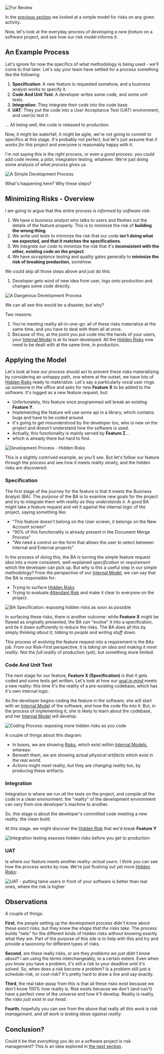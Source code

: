 ![For Review](images/state/for-review.png)

In the [previous section](A-Simple-Scenario) we looked at a simple model for risks on any given activity.

Now, let's look at the everyday process of developing _a new feature_ on a software project, and see how our risk model informs it.

## An Example Process

Let's ignore for now the specifics of what methodology is being used - we'll come to that later.  Let's say your team have settled for a process something like the following:

1.  **Specification**: A new feature is requested somehow, and a business analyst works to specify it.
2.  **Code And Unit Test**: A developer writes some code, and some unit tests.
3.  **Integration**: They integrate their code into the code base.
4.  **UAT**: They put the code into a User Acceptance Test (UAT) environment, and user(s) test it.

... All being well, the code is released to production.

Now, it might be waterfall, it might be agile, we're not going to commit to specifics at this stage.  It's probably not perfect, but let's just assume that _it works for this project_ and everyone is reasonably happy with it.  

I'm not saying this is the _right_ process, or even a _good_ process: you could add code review, a pilot, integration testing, whatever.  We're just doing some analysis of _what process gives us_.  

![A Simple Development Process](images/generated/development_process_1.png)

What's happening here?  Why these steps?  

## Minimizing Risks - Overview

I am going to argue that this entire process is _informed by software risk_:

1.  We have _a business analyst_ who talks to users and fleshes out the details of the feature properly.   This is to minimize the risk of **building the wrong thing**.
2.  We _write unit tests_ to minimize the risk that our code **isn't doing what we expected, and that it matches the specifications**.
3.  We _integrate our code_ to minimize the risk that it's **inconsistent with the other, existing code on the project**.  
4.  We have _acceptance testing_ and quality gates generally to **minimize the risk of breaking production**, somehow.

We could skip all those steps above and just do this: 

1.  Developer gets wind of new idea from user, logs onto production and changes some code directly.

![A Dangerous Development Process](images/generated/development_process_2.png)

We can all see this would be a disaster, but why?

Two reasons: 

1.  You're meeting reality all-in-one-go:  all of these risks materialize at the same time, and you have to deal with them all at once.
2.  Because of this, at the point you put code into the hands of your users, your [Internal Model](Glossary#Internal-Model) is at its least-developed.  All the [Hidden Risks](Glossary#hidden-risk) now need to be dealt with at the same time, in production.

## Applying the Model

Let's look at how our process should act to prevent these risks materializing by considering an unhappy path, one where at the outset, we have lots of [Hidden Risks](Glossary#hidden-risk) ready to materialize.  Let's say a particularly vocal user rings up someone in the office and asks for new **Feature X** to be added to the software.  It's logged as a new feature request, but:
  
- Unfortunately, this feature once programmed will break an existing **Feature Y**.
- Implementing the feature will use some api in a library, which contains bugs and have to be coded around.
- It's going to get misunderstood by the developer too, who is new on the project and doesn't understand how the software is used.
- Actually, this functionality is mainly served by **Feature Z**...
- which is already there but hard to find.

![Development Process - Hidden Risks](images/generated/development_process_3.png)

This is a slightly contrived example, as you'll see.  But let's follow our feature through the process and see how it meets reality slowly, and the hidden risks are discovered:

### Specification

The first stage of the journey for the feature is that it meets the Business Analyst (BA).  The _purpose_ of the BA is to examine new goals for the project and try to integrate them with _reality as they understands it_.  A good BA might take a feature request and vet it against the internal logic of the project, saying something like: 

- "This feature doesn't belong on the User screen, it belongs on the New Account screen"
- "90% of this functionality is already present in the Document Merge Process" 
- "We need a control on the form that allows the user to select between Internal and External projects"

In the process of doing this, the BA is turning the simple feature request _idea_ into a more consistent, well-explained _specification_ or _requirement_ which the developer can pick up.  But why is this a useful step in our simple methodology?  From the perspective of our [Internal Model](Glossary#Internal-Model), we can say that the BA is responsible for:

- Trying to surface [Hidden Risks](Glossary#hidden-risk)
- Trying to evaluate [Attendant Risk](Glossary#attendant-risk) and make it clear to everyone on the project.

![BA Specification: exposing hidden risks as soon as possible](images/generated/development_process_ba.png)

In surfacing these risks, there is another outcome:  while **Feature X** might be flawed as originally presented, the BA can "evolve" it into a specification, and tie it down sufficiently to reduce the risks.   The BA does all this by simply _thinking about it_, _talking to people_ and _writing stuff down_.

This process of evolving the feature request into a requirement is the BAs job.  From our Risk-First perspective, it is _taking an idea and making it meet reality_.  Not the _full reality_ of production (yet), but something more limited.  

### Code And Unit Test

The next stage for our feature, **Feature X (Specification)** is that it gets coded and some tests get written.  Let's look at how our [goal in mind](Glossary#Goal-In-Mind) meets a new reality:   this time it's the reality of a pre-existing codebase, which has it's own internal logic.

As the developer begins coding the feature in the software, she will start with an [Internal Model](Glossary#Internal-Model) of the software, and how the code fits into it.  But, in the process of implementing it, she is likely to learn about the codebase, and 
her [Internal Model](Glossary#Internal-Model) will develop.  

![Coding Process:  exposing more hidden risks as you code](images/generated/development_process_code.png)

A couple of things about this diagram:

 - In boxes, we are showing [Risks](Glossary#Risk), which exist within [Internal Models](Glossary#Internal-Model), whereas:
 - Beneath them, we are showing actual _physical artifacts_ which exist in the real world.
 - _Actions_  might _meet_ reality, but they are _changing reality_ too, by producing these artifacts.

### Integration

Integration is where we run _all_ the tests on the project, and compile _all_ the code in a clean environment:  the "reality" of the development environment can vary from one developer's machine to another.  

So, this stage is about the developer's committed code meeting a new reality: the clean build.   

At this stage, we might discover the [Hidden Risk](Glossary#Hidden-Risk) that we'd break **Feature Y**

![Integration testing exposes hidden risks before you get to production](images/generated/development_process_integration.png)

### UAT

Is where our feature meets another reality: _actual users_.   I think you can see how the process works by now.  We're just flushing out yet more [Hidden Risks](Glossary#hidden-risk):

![UAT - putting tame users in front of your software is better than real ones, where the risk is higher ](images/generated/development_process_uat.png)

## Observations

A couple of things:

**First**, the people setting up the development process _didn't know_ about these _exact_ risks, but they knew the _shape that the risks take_.   The process builds "nets" for the different kinds of hidden risks without knowing exactly what they are.  Part of the purpose of this site is to help with this and try and provide a taxonomy for different types of risks.

**Second**, are these really risks, or are they _problems we just didn't know about_?  I am using the terms interchangeably, to a certain extent.  Even when you know you have a problem, it's still a risk to your deadline until it's solved.  So, when does a risk become a problem?  Is a problem still just a schedule-risk, or cost-risk?  It's pretty hard to draw a line and say exactly.

**Third**, the real take-away from this is that all these risks exist because we don't know 100% how reality is.  Risk exists because we don't (and can't) have a perfect view of the universe and how it'll develop.   Reality is reality, _the risks just exist in our head_.

**Fourth**, hopefully you can see from the above that really _all this work is risk management_, and _all work is testing ideas against reality_.   

## Conclusion?

Could it be that _everything_ you do on a software project is risk management? <!-- tweet-end --> This is an idea explored in [the next section](All-Risk-Management).




